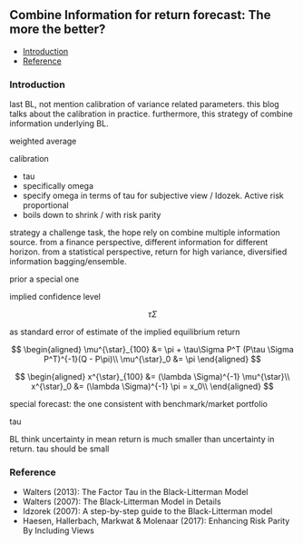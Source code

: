 #

## Combine Information for return forecast: The more the better?


- [Introduction](#introduction)
- [Reference](#ref)



### Introduction <a name="introduction"></a>


last BL, not mention calibration of variance related parameters. this blog talks about the calibration in practice. furthermore, this strategy of combine information underlying BL.

weighted average


calibration

- tau
- specifically omega
- specify omega in terms of tau for subjective view / Idozek. Active risk proportional
- boils down to shrink / with risk parity


strategy a challenge task, the hope rely on combine multiple information source. from a finance perspective, different information for different horizon. from a statistical perspective, return for high variance, diversified information bagging/ensemble. 

prior a special one 

implied confidence level

$$
\tau \Sigma
$$

as standard error of estimate of the implied equilibrium return 

$$
\begin{aligned}
\mu^{\star}_{100} &= \pi + \tau\Sigma P^T (P\tau \Sigma P^T)^{-1}(Q - P\pi)\\
\mu^{\star}_0 &= \pi
\end{aligned}
$$

$$
\begin{aligned}
x^{\star}_{100} &= (\lambda \Sigma)^{-1} \mu^{\star}\\
x^{\star}_0 &= (\lambda \Sigma)^{-1} \pi = x_0\\
\end{aligned}
$$



special forecast: the one consistent with benchmark/market portfolio

tau

BL think uncertainty in mean return is much smaller than uncertainty in return. tau should be small

### Reference <a name="ref"></a>

- Walters (2013): The Factor Tau in the Black-Litterman Model
- Walters (2007): The Black-Litterman Model in Details
- Idzorek (2007): A step-by-step guide to the Black-Litterman model
- Haesen, Hallerbach, Markwat & Molenaar (2017): Enhancing Risk Parity By Including Views
